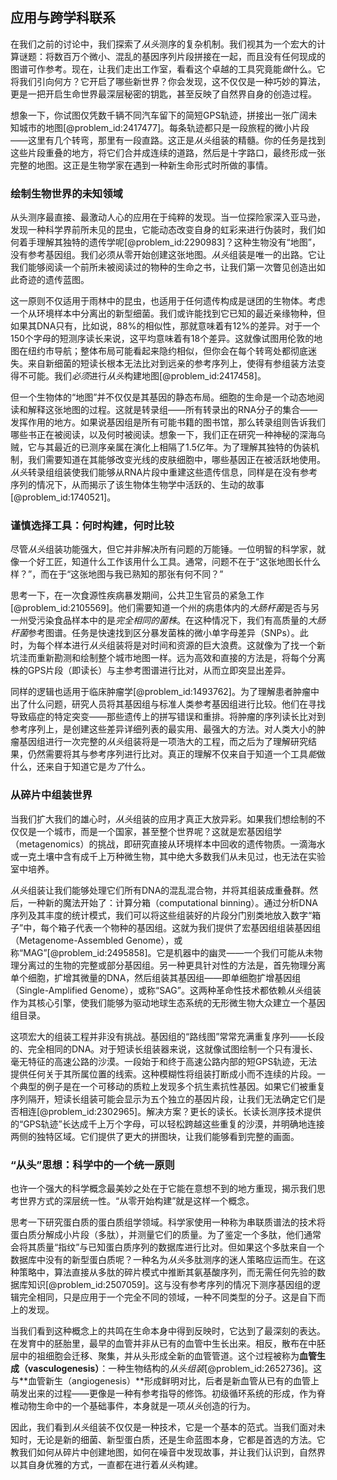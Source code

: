 ## 应用与跨学科联系

在我们之前的讨论中，我们探索了*从头*测序的复杂机制。我们视其为一个宏大的计算谜题：将数百万个微小、混乱的基因序列片段拼接在一起，而且没有任何现成的图谱可作参考。现在，让我们走出工作室，看看这个卓越的工具究竟能*做*什么。它将我们引向何方？它开启了哪些新世界？你会发现，这不仅仅是一种巧妙的算法，更是一把开启生命世界最深层秘密的钥匙，甚至反映了自然界自身的创造过程。

想象一下，你试图仅凭数千辆不同汽车留下的简短GPS轨迹，拼接出一张广阔未知城市的地图[@problem_id:2417477]。每条轨迹都只是一段旅程的微小片段——这里有几个转弯，那里有一段直路。这正是*从头*组装的精髓。你的任务是找到这些片段重叠的地方，将它们合并成连续的道路，然后是十字路口，最终形成一张完整的地图。这正是生物学家在遇到一种新生命形式时所做的事情。

### 绘制生物世界的未知领域

从头测序最直接、最激动人心的应用在于纯粹的发现。当一位探险家深入亚马逊，发现一种科学界前所未见的昆虫，它能动态改变自身的虹彩来进行伪装时，我们如何着手理解其独特的遗传学呢[@problem_id:2290983]？这种生物没有“地图”，没有参考基因组。我们必须从零开始创建这张地图。*从头*组装是唯一的出路。它让我们能够阅读一个前所未被阅读过的物种的生命之书，让我们第一次瞥见创造出如此奇迹的遗传蓝图。

这一原则不仅适用于雨林中的昆虫，也适用于任何遗传构成是谜团的生物体。考虑一个从环境样本中分离出的新型细菌。我们或许能找到它已知的最近亲缘物种，但如果其DNA只有，比如说，$88\%$的相似性，那就意味着有$12\%$的差异。对于一个150个字母的短测序读长来说，这平均意味着有18个差异。这就像试图用伦敦的地图在纽约市导航；整体布局可能看起来隐约相似，但你会在每个转弯处都彻底迷失。来自新细菌的短读长根本无法比对到远亲的参考序列上，使得有参组装方法变得不可能。我们*必须*进行*从头*构建地图[@problem_id:2417458]。

但一个生物体的“地图”并不仅仅是其基因的静态布局。细胞的生命是一个动态地阅读和解释这张地图的过程。这就是转录组——所有转录出的RNA分子的集合——发挥作用的地方。如果说基因组是所有可能书籍的图书馆，那么转录组则告诉我们哪些书正在被阅读，以及何时被阅读。想象一下，我们正在研究一种神秘的深海乌贼，它与其最近的已测序亲属在演化上相隔了1.5亿年。为了理解其独特的伪装机制，我们需要知道在其能够改变光线的皮肤细胞中，哪些基因正在被活跃地使用。*从头*转录组组装使我们能够从RNA片段中重建这些遗传信息，同样是在没有参考序列的情况下，从而揭示了该生物体生物学中活跃的、生动的故事[@problem_id:1740521]。

### 谨慎选择工具：何时构建，何时比较

尽管*从头*组装功能强大，但它并非解决所有问题的万能锤。一位明智的科学家，就像一个好工匠，知道什么工作该用什么工具。通常，问题不在于“这张地图长什么样？”，而在于“这张地图与我已熟知的那张有何不同？”

思考一下，在一次食源性疾病暴发期间，公共卫生官员的紧急工作[@problem_id:2105569]。他们需要知道一个州的病患体内的*大肠杆菌*是否与另一州受污染食品样本中的是*完全相同的菌株*。在这种情况下，我们有高质量的*大肠杆菌*参考图谱。任务是快速找到区分暴发菌株的微小单字母差异（SNPs）。此时，为每个样本进行*从头*组装将是对时间和资源的巨大浪费。这就像为了找一个新坑洼而重新勘测和绘制整个城市地图一样。远为高效和直接的方法是，将每个分离株的GPS片段（即读长）与主参考图谱进行比对，从而立即突显出差异。

同样的逻辑也适用于临床肿瘤学[@problem_id:1493762]。为了理解患者肿瘤中出了什么问题，研究人员将其基因组与标准人类参考基因组进行比较。他们在寻找导致癌症的特定突变——那些遗传上的拼写错误和重排。将肿瘤的序列读长比对到参考序列上，是创建这些差异详细列表的最实用、最强大的方法。对人类大小的肿瘤基因组进行一次完整的*从头*组装将是一项浩大的工程，而之后为了理解研究结果，仍然需要将其与参考序列进行比对。真正的理解不仅来自于知道一个工具*能*做什么，还来自于知道它是*为了*什么。

### 从碎片中组装世界

当我们扩大我们的雄心时，*从头*组装的应用才真正大放异彩。如果我们想绘制的不仅仅是一个城市，而是一个国家，甚至整个世界呢？这就是宏基因组学（metagenomics）的挑战，即研究直接从环境样本中回收的遗传物质。一滴海水或一克土壤中含有成千上万种微生物，其中绝大多数我们从未见过，也无法在实验室中培养。

*从头*组装让我们能够处理它们所有DNA的混乱混合物，并将其组装成重叠群。然后，一种新的魔法开始了：计算分箱（computational binning）。通过分析DNA序列及其丰度的统计模式，我们可以将这些组装好的片段分门别类地放入数字“箱子”中，每个箱子代表一个物种的基因组。这就为我们提供了宏基因组组装基因组（Metagenome-Assembled Genome），或称“MAG”[@problem_id:2495858]。它是机器中的幽灵——一个我们可能从未物理分离过的生物的完整或部分基因组。另一种更具针对性的方法是，首先物理分离单个细胞，扩增其微量的DNA，然后组装其基因组——即单细胞扩增基因组（Single-Amplified Genome），或称“SAG”。这两种革命性技术都依赖*从头*组装作为其核心引擎，使我们能够为驱动地球生态系统的无形微生物大众建立一个基因组目录。

这项宏大的组装工程并非没有挑战。基因组的“路线图”常常充满重复序列——长段的、完全相同的DNA。对于短读长组装器来说，这就像试图绘制一个只有漫长、毫无特征的高速公路的沙漠。一段始于和终于高速公路内部的短GPS轨迹，无法提供任何关于其所属位置的线索。这种模糊性将组装打断成小而不连续的片段。一个典型的例子是在一个可移动的质粒上发现多个抗生素抗性基因。如果它们被重复序列隔开，短读长组装可能会显示为五个独立的基因片段，让我们无法确定它们是否相连[@problem_id:2302965]。解决方案？更长的读长。长读长测序技术提供的“GPS轨迹”长达成千上万个字母，可以轻松跨越这些重复的沙漠，并明确地连接两侧的独特区域。它们提供了更大的拼图块，让我们能够看到完整的画面。

### “从头”思想：科学中的一个统一原则

也许一个强大的科学概念最美妙之处在于它能在意想不到的地方重现，揭示我们思考世界方式的深层统一性。“从零开始构建”就是这样一个概念。

思考一下研究蛋白质的蛋白质组学领域。科学家使用一种称为串联质谱法的技术将蛋白质分解成小片段（多肽），并测量它们的质量。为了鉴定一个多肽，他们通常会将其质量“指纹”与已知蛋白质序列的数据库进行比对。但如果这个多肽来自一个数据库中没有的新型蛋白质呢？一种名为*从头*多肽测序的迷人策略应运而生。在这种策略中，算法直接从多肽的碎片模式中推断其氨基酸序列，而无需任何先验的数据库知识[@problem_id:2507059]。这与没有参考序列的情况下测序基因组的逻辑完全相同，只是应用于一个完全不同的领域，一种不同类型的分子。这是自下而上的发现。

当我们看到这种概念上的共鸣在生命本身中得到反映时，它达到了最深刻的表达。在发育中的胚胎里，最早的血管并非从已有的血管中生长出来。相反，散布在中胚层中的祖细胞会迁移、聚集，并从头形成全新的血管管道。这个过程被称为**血管生成（vasculogenesis）**：一种生物结构的*从头组装*[@problem_id:2652736]。这与**血管新生（angiogenesis）**形成鲜明对比，后者是新血管从已有的血管上萌发出来的过程——更像是一种有参考指导的修饰。初级循环系统的形成，作为脊椎动物生命中的一个基础事件，本身就是一项*从头*创造的行为。

因此，我们看到*从头*组装不仅仅是一种技术，它是一个基本的范式。当我们面对未知时，无论是新的细菌、新型蛋白质，还是生命蓝图本身，它都是首选的方法。它教我们如何从碎片中创建地图，如何在噪音中发现故事，并让我们认识到，自然界以其自身优雅的方式，一直都在进行着*从头*构建。